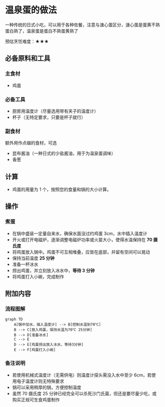 # 温泉蛋的做法

一种传统的日式小吃，可以用于各种佐餐，注意与溏心蛋区分，溏心蛋是蛋黄不熟蛋白熟了，温泉蛋是蛋白不熟蛋黄熟了

预估烹饪难度：★★★

## 必备原料和工具

### 主食材

- 鸡蛋

### 必备工具

- 厨房用温度计（尽量选用带有夹子的温度计）
- 杯子（无特定要求，只要是杯子就行）

### 副食材

额外用作点缀的食材，可选

- 昆布酱油（一种日式的少盐酱油，用于为温泉蛋调味）
- 香葱

## 计算

- 鸡蛋的用量为 1 个，按照您的食量和锅的大小计算。

## 操作

### 煮蛋

- 在锅中盛装一定量自来水，确保水面没过约鸡蛋 3cm，水中插入温度计
- 开火或打开电磁炉，逐渐调整电磁炉功率或火苗大小，使得水温保持在 **70 摄氏度**
- 将鸡蛋放入锅中。鸡蛋不可互相堆叠，应皆在底部，并留有空间可以晃动
- 保持当前温度 **25 分钟**
- 准备一杯冰水
- 捞出鸡蛋，并立刻放入冰水中，**等待 3 分钟**
- 将鸡蛋打入小碗，完成制作

## 附加内容

### 流程图解

``` mermaid
graph TD
    A[锅中加水，插入温度计] --> B[控制水温到70℃]
    B --> C[放入鸡蛋，保持水温为70℃ 25分钟]
    B --> D[准备冰水]
    C --> E
    D --> E[鸡蛋捞出放入冰水，等待3分钟]
    E --> F[鸡蛋打入小碗]
```

### 备注说明

- 若使用机械式温度计（无需供电）则温度计探头需没入水中至少 6cm，若使用电子温度计则无特殊要求
- 锅可以采用稍厚的锅，方便控制温度
- 虽然 70 摄氏度 25 分钟已经完全可以杀死沙门氏菌，但还是要尽量少吃，或购买正规可生食鸡蛋制作


